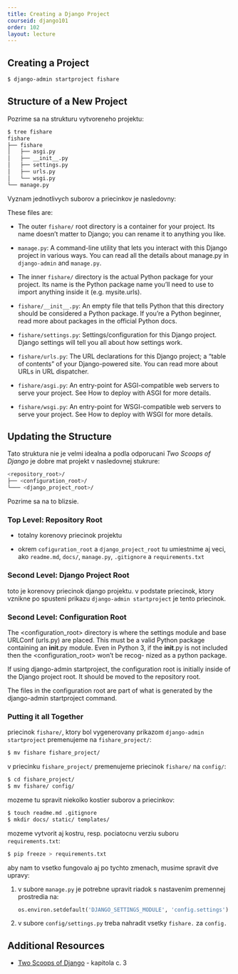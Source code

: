 ```yaml
---
title: Creating a Django Project
courseid: django101
order: 102
layout: lecture
---
```


## Creating a Project

```bash
$ django-admin startproject fishare
```


## Structure of a New Project

Pozrime sa na strukturu vytvoreneho projektu:

```bash
$ tree fishare
fishare
├── fishare
│   ├── asgi.py
│   ├── __init__.py
│   ├── settings.py
│   ├── urls.py
│   └── wsgi.py
└── manage.py
```

Vyznam jednotlivych suborov a priecinkov je nasledovny:

These files are:

* The outer `fishare/` root directory is a container for your project. Its name doesn’t matter to Django; you can rename it to anything you like.

* `manage.py`: A command-line utility that lets you interact with this Django project in various ways. You can read all the details about manage.py in `django-admin` and `manage.py`.

* The inner `fishare/` directory is the actual Python package for your project. Its name is the Python package name you’ll need to use to import anything inside it (e.g. mysite.urls).

* `fishare/__init__.py`: An empty file that tells Python that this directory should be considered a Python package. If you’re a Python beginner, read more about packages in the official Python docs.

* `fishare/settings.py`: Settings/configuration for this Django project. Django settings will tell you all about how settings work.

* `fishare/urls.py`: The URL declarations for this Django project; a “table of contents” of your Django-powered site. You can read more about URLs in URL dispatcher.

* `fishare/asgi.py`: An entry-point for ASGI-compatible web servers to serve your project. See How to deploy with ASGI for more details.

* `fishare/wsgi.py`: An entry-point for WSGI-compatible web servers to serve your project. See How to deploy with WSGI for more details.


## Updating the Structure

Tato struktura nie je velmi idealna a podla odporucani *Two Scoops of Django* je dobre mat projekt v nasledovnej stukrure:

```bash
<repository_root>/
├── <configuration_root>/
└─── <django_project_root>/
```

Pozrime sa na to blizsie.


### Top Level: Repository Root

* totalny korenovy priecinok projektu

* okrem `cofiguration_root` a `django_project_root` tu umiestnime aj veci, ako `readme.md`, `docs/`, `manage.py`, `.gitignore` a `requirements.txt`


### Second Level: Django Project Root

toto je korenovy priecinok django projektu. v podstate priecinok, ktory vznikne po spusteni prikazu `django-admin startproject` je tento priecinok.


### Second Level: Configuration Root

The <configuration_root> directory is where the settings module and base URLConf (urls.py)
are placed. This must be a valid Python package containing an __init__.py module. Even in
Python 3, if the __init__.py is not included then the <configuration_root> won’t be recog-
nized as a python package.

If using django-admin startproject, the configuration root is initially inside of the
Django project root. It should be moved to the repository root.

The files in the configuration root are part of what is generated by the
django-admin startproject command.


### Putting it all Together

priecinok `fishare/`, ktory bol vygenerovany prikazom `django-admin startproject` premenujeme na `fishare_project/`:

```bash
$ mv fishare fishare_project/
```

v priecinku `fishare_project/` premenujeme priecinok `fishare/` na `config/`:

```bash
$ cd fishare_project/
$ mv fishare/ config/
```

mozeme tu spravit niekolko kostier suborov a priecinkov:

```bash
$ touch readme.md .gitignore 
$ mkdir docs/ static/ templates/
```

mozeme vytvorit aj kostru, resp. pociatocnu verziu suboru `requirements.txt`:

```bash
$ pip freeze > requirements.txt
```

aby nam to vsetko fungovalo aj po tychto zmenach, musime spravit dve upravy:

1. v subore `manage.py` je potrebne upravit riadok s nastavenim premennej prostredia na:

    ```python
    os.environ.setdefault('DJANGO_SETTINGS_MODULE', 'config.settings')
    ```

2. v subore `config/settings.py` treba nahradit vsetky `fishare.` za `config.`


## Additional Resources

* [Two Scoops of Django](https://www.feldroy.com/books/two-scoops-of-django-3-x) - kapitola c. 3
